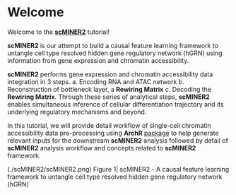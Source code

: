 # Welcome

Welcome to the [**scMINER2**](https://github.com/jyyulab/scMINER2) tutorial!

**scMINER2** is our attempt to build a causal feature learning framework to untangle cell type resolved hidden gene regulatory network (hGRN) using information from gene expression and chromatin accessibility.

**scMINER2** performs gene expression and chromatin accessibility data integration in 3 steps.
a. Encoding RNA and ATAC network b. Reconstruction of bottleneck layer, a **Rewiring Matrix** c. Decoding the **Rewiring Matrix**. Through these series of analytical steps, **scMINER2** enables simultaneous inference of cellular differentiation trajectory and its underlying regulatory mechanisms and beyond. 

In this tutorial, we will provide detail workflow of single-cell chromatin accessibility data pre-processing using **ArchR** [package](https://github.com/GreenleafLab/ArchR) to help generate relevant inputs for the downstream **scMINER2** analysis followed by detail of **scMINER2** analysis workflow and concepts related to **scMINER2** framework.

(./scMINER2/scMINER2.png)
Figure 1| scMINER2 - A causal feature learning framework to untangle cell type resolved hidden gene regulatory network (hGRN)
